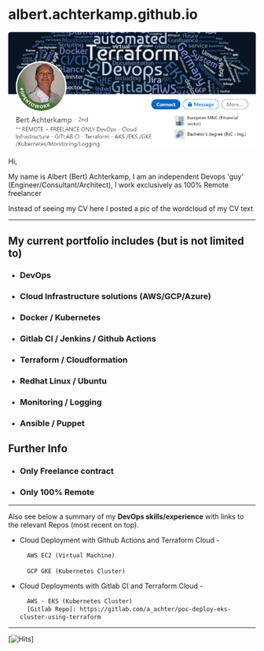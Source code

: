 # albert.achterkamp.github.io

![LI Profile - Bert Achterkamp](files/li-prof-bert-1.PNG?raw=true "LI Profile - Bert Achterkamp")

Hi,

My name is Albert (Bert) Achterkamp, I am an independent Devops 'guy' (Engineer/Consultant/Architect), I work exclusively as 100% Remote freelancer

Instead of seeing my CV here I posted a pic of the wordcloud of my CV text

----------------

## My current portfolio includes (but is not limited to)

+ ### DevOps

+ ### Cloud Infrastructure solutions (AWS/GCP/Azure)

+ ### Docker / Kubernetes

+ ### Gitlab CI / Jenkins / Github Actions

+ ### Terraform / Cloudformation

+ ### Redhat Linux / Ubuntu

+ ### Monitoring / Logging

+ ### Ansible / Puppet

## Further Info

+ ### Only Freelance contract

+ ### Only 100% Remote

----------------

Also see below a summary of my **DevOps skills/experience** with links to the relevant Repos (most recent on top).

+ Cloud Deployment with Github Actions and Terraform Cloud -

        AWS EC2 (Virtual Machine)

        GCP GKE (Kubernetes Cluster)

+ Cloud Deployments with Gitlab CI and Terraform Cloud -

        AWS - EKS (Kubernetes Cluster)
        [Gitlab Repo]: https://gitlab.com/a_achter/poc-deploy-eks-cluster-using-terraform

----------------

[![Hits](https://hits.seeyoufarm.com/api/count/incr/badge.svg?url=https%3A%2F%2Fgithub.com%2Falbert-achterkamp%2Falbert.achterkamp.github.io%2Fhit-counter&count_bg=%2379C83D&title_bg=%23555555&icon=&icon_color=%23E7E7E7&title=hits&edge_flat=false)]